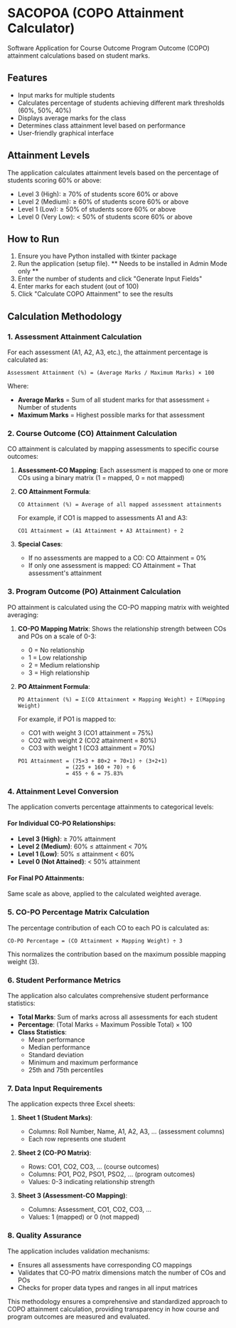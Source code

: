 # SACOPOA (COPO Attainment Calculator)

Software Application for Course Outcome Program Outcome (COPO) attainment calculations based on student marks.

## Features

- Input marks for multiple students
- Calculates percentage of students achieving different mark thresholds (60%, 50%, 40%)
- Displays average marks for the class
- Determines class attainment level based on performance
- User-friendly graphical interface

## Attainment Levels

The application calculates attainment levels based on the percentage of students scoring 60% or above:
- Level 3 (High): ≥ 70% of students score 60% or above
- Level 2 (Medium): ≥ 60% of students score 60% or above
- Level 1 (Low): ≥ 50% of students score 60% or above
- Level 0 (Very Low): < 50% of students score 60% or above

## How to Run

1. Ensure you have Python installed with tkinter package
2. Run the application (setup file). ** Needs to be installed in Admin Mode only **
3. Enter the number of students and click "Generate Input Fields"
4. Enter marks for each student (out of 100)
5. Click "Calculate COPO Attainment" to see the results

## Calculation Methodology

### 1. Assessment Attainment Calculation

For each assessment (A1, A2, A3, etc.), the attainment percentage is calculated as:

```
Assessment Attainment (%) = (Average Marks / Maximum Marks) × 100
```

Where:
- **Average Marks** = Sum of all student marks for that assessment ÷ Number of students
- **Maximum Marks** = Highest possible marks for that assessment

### 2. Course Outcome (CO) Attainment Calculation

CO attainment is calculated by mapping assessments to specific course outcomes:

1. **Assessment-CO Mapping**: Each assessment is mapped to one or more COs using a binary matrix (1 = mapped, 0 = not mapped)

2. **CO Attainment Formula**:
   ```
   CO Attainment (%) = Average of all mapped assessment attainments
   ```

   For example, if CO1 is mapped to assessments A1 and A3:
   ```
   CO1 Attainment = (A1 Attainment + A3 Attainment) ÷ 2
   ```

3. **Special Cases**:
   - If no assessments are mapped to a CO: CO Attainment = 0%
   - If only one assessment is mapped: CO Attainment = That assessment's attainment

### 3. Program Outcome (PO) Attainment Calculation

PO attainment is calculated using the CO-PO mapping matrix with weighted averaging:

1. **CO-PO Mapping Matrix**: Shows the relationship strength between COs and POs on a scale of 0-3:
   - 0 = No relationship
   - 1 = Low relationship
   - 2 = Medium relationship  
   - 3 = High relationship

2. **PO Attainment Formula**:
   ```
   PO Attainment (%) = Σ(CO Attainment × Mapping Weight) ÷ Σ(Mapping Weight)
   ```

   For example, if PO1 is mapped to:
   - CO1 with weight 3 (CO1 attainment = 75%)
   - CO2 with weight 2 (CO2 attainment = 80%)
   - CO3 with weight 1 (CO3 attainment = 70%)

   ```
   PO1 Attainment = (75×3 + 80×2 + 70×1) ÷ (3+2+1)
                  = (225 + 160 + 70) ÷ 6
                  = 455 ÷ 6 = 75.83%
   ```

### 4. Attainment Level Conversion

The application converts percentage attainments to categorical levels:

#### For Individual CO-PO Relationships:
- **Level 3 (High)**: ≥ 70% attainment
- **Level 2 (Medium)**: 60% ≤ attainment < 70%
- **Level 1 (Low)**: 50% ≤ attainment < 60%
- **Level 0 (Not Attained)**: < 50% attainment

#### For Final PO Attainments:
Same scale as above, applied to the calculated weighted average.

### 5. CO-PO Percentage Matrix Calculation

The percentage contribution of each CO to each PO is calculated as:

```
CO-PO Percentage = (CO Attainment × Mapping Weight) ÷ 3
```

This normalizes the contribution based on the maximum possible mapping weight (3).

### 6. Student Performance Metrics

The application also calculates comprehensive student performance statistics:

- **Total Marks**: Sum of marks across all assessments for each student
- **Percentage**: (Total Marks ÷ Maximum Possible Total) × 100
- **Class Statistics**:
  - Mean performance
  - Median performance
  - Standard deviation
  - Minimum and maximum performance
  - 25th and 75th percentiles

### 7. Data Input Requirements

The application expects three Excel sheets:

1. **Sheet 1 (Student Marks)**:
   - Columns: Roll Number, Name, A1, A2, A3, ... (assessment columns)
   - Each row represents one student

2. **Sheet 2 (CO-PO Matrix)**:
   - Rows: CO1, CO2, CO3, ... (course outcomes)
   - Columns: PO1, PO2, PSO1, PSO2, ... (program outcomes)
   - Values: 0-3 indicating relationship strength

3. **Sheet 3 (Assessment-CO Mapping)**:
   - Columns: Assessment, CO1, CO2, CO3, ...
   - Values: 1 (mapped) or 0 (not mapped)

### 8. Quality Assurance

The application includes validation mechanisms:
- Ensures all assessments have corresponding CO mappings
- Validates that CO-PO matrix dimensions match the number of COs and POs
- Checks for proper data types and ranges in all input matrices

This methodology ensures a comprehensive and standardized approach to COPO attainment calculation, providing transparency in how course and program outcomes are measured and evaluated.
